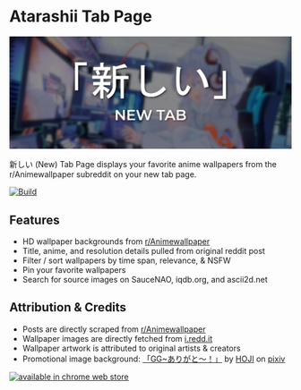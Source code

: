 # Atarashii Tab Page

![marquee promo tile](marketing/marquee_promo_tile.png)

新しい (New) Tab Page displays your favorite anime wallpapers from the r/Animewallpaper subreddit on your new tab page.

[![Build](https://github.com/cf12/atarashii-tab/actions/workflows/build.yml/badge.svg)](https://github.com/cf12/atarashii-tab/actions/workflows/build.yml)

## Features
- HD wallpaper backgrounds from [r/Animewallpaper](https://reddit.com/r/Animewallpaper)
- Title, anime, and resolution details pulled from original reddit post
- Filter / sort wallpapers by time span, relevance, & NSFW
- Pin your favorite wallpapers
- Search for source images on SauceNAO, iqdb.org, and ascii2d.net

## Attribution & Credits
- Posts are directly scraped from [r/Animewallpaper](https://reddit.com/r/Animewallpaper)
- Wallpaper images are directly fetched from [i.redd.it](https://i.redd.it/)
- Wallpaper artwork is attributed to original artists & creators
- Promotional image background: [「GG~ありがと〜！」](https://www.pixiv.net/en/artworks/84017469) by [HOJI](https://www.pixiv.net/en/users/19133926) on [pixiv](https://www.pixiv.net/)


[![available in chrome web store](https://wd.imgix.net/image/BrQidfK9jaQyIHwdw91aVpkPiib2/LclHxMxqoswLNRcUW3m5.png)](https://chrome.google.com/webstore/detail/atarashii-new-tab-page/dlhcacedlaiagoocbbgkeclgklanpmim)
